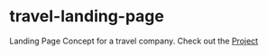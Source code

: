 # travel-landing-page

Landing Page Concept for a travel company. Check out the [Project](https://travel-website-california.netlify.app/)
